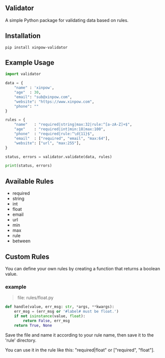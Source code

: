 ## Validator

A simple Python package for validating data based on rules.

## Installation

```
pip install xinpow-validator
```

## Example Usage

```python
import validator

data = {
    "name" : 'xinpow',
    "age"  : 30,
    "email": "sub@xinpow.com",
    "website": "https://www.xinpow.com",
    "phone": ""
}

rules = {
    "name"   : "required|string|max:32|rule:^[a-zA-Z]+$",
    "age"    : "required|int|min:18|max:100",
    "phone"  : "required|rule:^\d{11}$",
    "email"  : ["required", "email", "max:64"],
    "website": ["url", "max:255"],
}

status, errors = validator.validate(data, rules)

print(status, errors)
```

## Available Rules

- required
- string
- int
- float
- email
- url
- min
- max
- rule
- between

## Custom Rules

You can define your own rules by creating a function that returns a boolean value.

### example
> file: rules/float.py
```python
def handle(value, err_msg: str, *args, **kwargs):
    err_msg = (err_msg or '#label# must be float.')
    if not isinstance(value, float):
        return False, err_msg
    return True, None
```
Save the file and name it according to your rule name, then save it to the 'rule' directory.

You can use it in the rule like this: "required|float" or ["required", "float"].